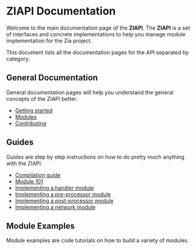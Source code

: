 # ZIAPI Documentation

Welcome to the main documentation page of the **ZIAPI**. The **ZIAPI** is a set of interfaces and concrete implementations to help you manage module implementation for the Zia project.

This document lists all the documentation pages for the API separated by category.

## General Documentation

General documentation pages will help you understand the general concepts of the ZIAPI better.

- [Getting started](general/GETTING_STARTED.md)
- [Modules](general/MODULES.md)
- [Contributing](general/CONTRIBUTING.md)

## Guides

Guides are step by step instructions on how to do pretty much anything with the ZIAPI.

- [Compilation guide](guides/COMPILATION_GUIDE.md)
- [Module 101]()
- [Implementing a handler module]()
- [Implementing a pre-processor module]()
- [Implementing a post-processor module]()
- [Implementing a network module]()

## Module Examples

Module examples are code tutorials on how to build a variety of modules.
